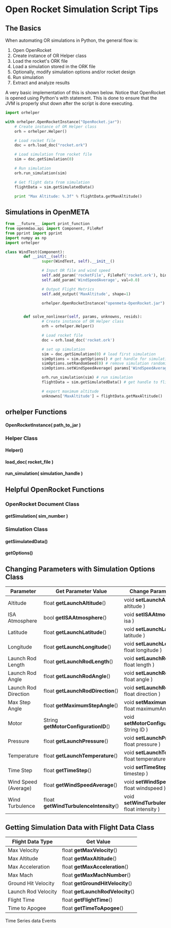 Open Rocket Simulation Script Tips
===================================

## The Basics

When automating OR simulations in Python, the general flow is:
1. Open OpenRocket
2. Create instance of OR Helper class
3. Load the rocket's ORK file
4. Load a simulation stored in the ORK file
5. Optionally, modify simulation options and/or rocket design
6. Run simulation
7. Extract and analyze results

A very basic implementation of this is shown below. Notice that OpenRocket is opened
using Python's with statement. This is done to ensure that the JVM is properly shut down
after the script is done executing.

```python
import orhelper

with orhelper.OpenRocketInstance("OpenRocket.jar"):
    # Create instance of OR Helper class
    orh = orhelper.Helper()

    # Load rocket file
    doc = orh.load_doc("rocket.ork")

    # Load simulation from rocket file
    sim = doc.getSimulation(0)

    # Run simulation
    orh.run_simulation(sim)

    # Get flight data from simulation
    flightData = sim.getSimulatedData()

    print "Max Altitude: %.3f" % flightData.getMaxAltitude()
```

## Simulations in OpenMETA

```python
from __future__ import print_function
from openmdao.api import Component, FileRef
from pprint import pprint
import numpy as np
import orhelper

class WindTest(Component):
        def __init__(self):
                super(WindTest, self).__init__()

                # Input OR file and wind speed
                self.add_param('rocketFile', FileRef('rocket.ork'), binary=True, pass_by_obj=True)
                self.add_param('WindSpeedAverage', val=0.0)

                # Output Flight Metrics
                self.add_output('MaxAltitude', shape=1)

                orhelper.OpenRocketInstance("openmeta-OpenRocket.jar")


        def solve_nonlinear(self, params, unknowns, resids):
                # Create instance of OR Helper class
                orh = orhelper.Helper()

                # Load rocket file
                doc = orh.load_doc('rocket.ork')

                # set up simulation
                sim = doc.getSimulation(0) # load first simulation
                simOptions = sim.getOptions() # get handle for simulation options object
                simOptions.setRandomSeed(0) # remove simulation randomization
                simOptions.setWindSpeedAverage( params['WindSpeedAverage'] ) # set wind speed

                orh.run_simulation(sim) # run simulation
                flightData = sim.getSimulatedData() # get handle to flight data object

                # export maximum altitude
                unknowns['MaxAltitude'] = flightData.getMaxAltitude()
```


## orhelper Functions
#### OpenRocketInstance( path_to_jar )

### Helper Class
#### Helper()
#### load_doc( rocket_file )
#### run_simulation( simulation_handle )

## Helpful OpenRocket Functions

### OpenRocket Document Class
#### getSimulation( sim_number )


### Simulation Class
#### getSimulatedData()
#### getOptions()


## Changing Parameters with Simulation Options Class

| Parameter            | Get Parameter Value                    | Change Parameter Value                                 |
| -------------------- |----------------------------------------| -------------------------------------------------------|
| Altitude             | float **getLaunchAltitude**()          | void **setLaunchAltitude**( float altitude )           |
| ISA Atmosphere       | bool **getISAAtmosphere**()            | void **setISAAtmosphere**( bool isa )                  |
| Latitude             | float **getLaunchLatitude**()          | void **setLaunchLatitude**( float latitude )           |
| Longitude            | float **getLaunchLongitude**()         | void **setLaunchLongitude**( float longitude )         |
| Launch Rod Length    | float **getLaunchRodLength**()         | void **setLaunchRodLength**( float length )            |
| Launch Rod Angle     | float **getLaunchRodAngle**()          | void **setLaunchRodAngle**( float angle )              |
| Launch Rod Direction | float **getLaunchRodDirection**()      | void **setLaunchRodDirection**( float direction )      |
| Max Step Angle       | float **getMaximumStepAngle**()        | void **setMaximumStepAngle**( float maximumAngle )     |
| Motor                | String **getMotorConfigurationID**()   | void **setMotorConfigurationID**( String ID )          |
| Pressure             | float **getLaunchPressure**()          | void **setLaunchPressure**( float pressure )           |
| Temperature          | float **getLaunchTemperature**()       | void **setLaunchTemperature**( float temperature )     |
| Time Step            | float **getTimeStep**()                | void **setTimeStep**( float timestep )                 |
| Wind Speed (Average) | float **getWindSpeedAverage**()        | void **setWindSpeedAverage**( float windspeed )        |
| Wind Turbulence      | float **getWindTurbulenceIntensity**() | void **setWindTurbulenceIntensity**( float intensity ) |


## Getting Simulation Data with Flight Data Class

| Flight Data Type     | Get Value                        |
| -------------------- |----------------------------------|
| Max Velocity         | float **getMaxVelocity**()       |
| Max Altitude         | float **getMaxAltitude**()       |
| Max Acceleration     | float **getMaxAcceleration**()   |
| Max Mach             | float **getMaxMachNumber**()     |
| Ground Hit Velocity  | float **getGroundHitVelocity**() |
| Launch Rod Velocity  | float **getLaunchRodVelocity**() |
| Flight Time          | float **getFlightTime**()        |
| Time to Apogee       | float **getTimeToApogee**()      |


Time Series data
Events
